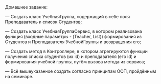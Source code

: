 Домашнее задание:

— Создать класс УчебнаяГруппа, содержащий в себе поля Преподаватель и список Студентов;

— Создать класс УчебнаяГруппаСервис, в котором реализована функция (входные параметры - (Teacher, List<Strudent>)) 
формирования из Студентов и Преподавателя УчебнойГруппы и возвращения его;


— Создать метод в Контроллере, в котором агрегируются функции получения списка студентов (их id) и преподавателя (его id) 
и формирования учебной группы, путём вызова метода из сервиса;

— Всё вышеуказанное создать согласно принципам ООП, пройдённым на семинаре.
